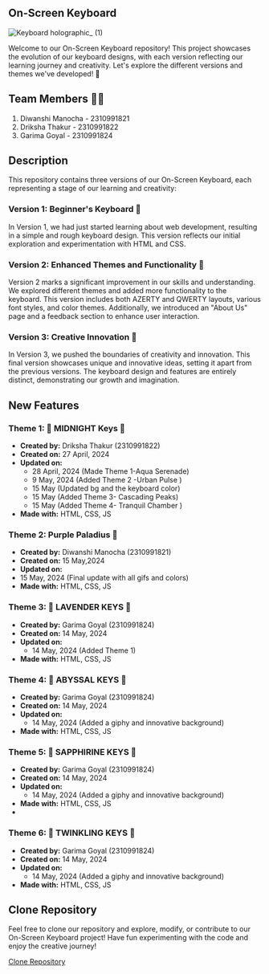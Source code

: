 ## On-Screen Keyboard

![Keyboard holographic_ (1)](https://github.com/drikshathakur786/On-Screen-Keyboard/assets/156819619/88d8625a-1342-4c85-98cb-08d71ab3fa5e)

Welcome to our On-Screen Keyboard repository! This project showcases the evolution of our keyboard designs, with each version reflecting our learning journey and creativity. Let's explore the different versions and themes we've developed! 🚀

## Team Members 👩‍💻

1. Diwanshi Manocha - 2310991821
2. Driksha Thakur - 2310991822
3. Garima Goyal - 2310991824

## Description

This repository contains three versions of our On-Screen Keyboard, each representing a stage of our learning and creativity:

### Version 1: Beginner's Keyboard 🚧

In Version 1, we had just started learning about web development, resulting in a simple and rough keyboard design. This version reflects our initial exploration and experimentation with HTML and CSS.

### Version 2: Enhanced Themes and Functionality 🎨

Version 2 marks a significant improvement in our skills and understanding. We explored different themes and added more functionality to the keyboard. This version includes both AZERTY and QWERTY layouts, various font styles, and color themes. Additionally, we introduced an "About Us" page and a feedback section to enhance user interaction.

### Version 3: Creative Innovation 🌟

In Version 3, we pushed the boundaries of creativity and innovation. This final version showcases unique and innovative ideas, setting it apart from the previous versions. The keyboard design and features are entirely distinct, demonstrating our growth and imagination.

## New Features

### Theme 1: 🌙 MIDNIGHT Keys 🌌

- **Created by:** Driksha Thakur (2310991822)
- **Created on:** 27 April, 2024
- **Updated on:**
  - 28 April, 2024 (Made Theme 1-Aqua Serenade)
  - 9 May, 2024 (Added Theme 2 -Urban Pulse )
  - 15 May (Updated bg and the keyboard color)
  - 15 May (Added Theme 3- Cascading Peaks)
  - 15 May (Added Theme 4- Tranquil Chamber )
- **Made with:** HTML, CSS, JS

### Theme 2: Purple Paladius 🦄

- **Created by:** Diwanshi Manocha (2310991821)
- **Created on:** 15 May,2024
- **Updated on:**
- 15 May, 2024 (Final update with all gifs and colors)
- **Made with:** HTML, CSS, JS

### Theme 3: 🪻 LAVENDER KEYS 💜

- **Created by:** Garima Goyal (2310991824)
- **Created on:** 14 May, 2024
- **Updated on:**
  - 14 May, 2024 (Added Theme 1) 
- **Made with:** HTML, CSS, JS

### Theme 4: 🌊 ABYSSAL KEYS 🖤

- **Created by:** Garima Goyal (2310991824)
- **Created on:** 14 May, 2024
- **Updated on:**
  - 14 May, 2024 (Added a giphy and innovative background) 
- **Made with:** HTML, CSS, JS
  
### Theme 5: 💙 SAPPHIRINE KEYS 🌌

- **Created by:** Garima Goyal (2310991824)
- **Created on:** 14 May, 2024
- **Updated on:**
  - 14 May, 2024 (Added a giphy and innovative background) 
- **Made with:** HTML, CSS, JS
- 
### Theme 6: 🫧 TWINKLING KEYS 🌃

- **Created by:** Garima Goyal (2310991824)
- **Created on:** 14 May, 2024
- **Updated on:**
  - 14 May, 2024 (Added a giphy and innovative background) 
- **Made with:** HTML, CSS, JS
  
## Clone Repository

Feel free to clone our repository and explore, modify, or contribute to our On-Screen Keyboard project! Have fun experimenting with the code and enjoy the creative journey! 

[Clone Repository](https://github.com/drikshathakur786/On-Screen-Keyboard)
